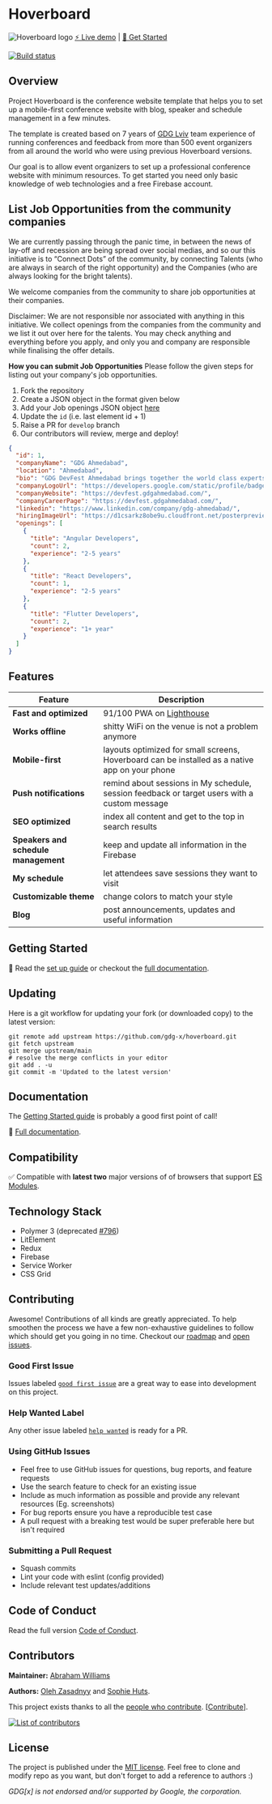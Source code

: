 # Hoverboard

![Hoverboard logo](https://user-images.githubusercontent.com/2954281/42683571-55ba6be6-8696-11e8-8ff7-e9acd0db63e8.png)
[⚡ Live demo](https://hoverboard-master.web.app) | [🚀 Get Started](#getting-started)

[![Build status](https://github.com/gdg-x/hoverboard/actions/workflows/main.yaml/badge.svg)](https://github.com/gdg-x/hoverboard/actions/workflows/main.yaml)

## Overview

Project Hoverboard is the conference website template that helps you to set up a mobile-first conference website with blog, speaker and schedule management in a few minutes.

The template is created based on 7 years of [GDG Lviv](https://www.meetup.com/GDG-Lviv/) team experience of running conferences and feedback from more than 500 event organizers from all around the world who were using previous Hoverboard versions.

Our goal is to allow event organizers to set up a professional conference website with minimum resources. To get started you need only basic knowledge of web technologies and a free Firebase account.

## List Job Opportunities from the community companies
We are currently passing through the panic time, in between the news of lay-off and recession are being spread over social medias, and so our this initiative is to “Connect Dots” of the community, by connecting Talents (who are always in search of the right opportunity) and the Companies (who are always looking for the bright talents).

We welcome companies from the community to share job opportunities at their companies.

Disclaimer: We are not responsible nor associated with anything in this initiative. We collect openings from the companies from the community and we list it out over here for the talents. You may check anything and everything before you apply, and only you and company are responsible while finalising the offer details.

**How you can submit Job Opportunities**
Please follow the given steps for listing out your company's job opportunities.

1. Fork the repository
2. Create a JSON object in the format given below
3. Add your Job openings JSON object [here](/public/data/job-openings-data.json)
3. Update the `id` (i.e. last element id + 1)
4. Raise a PR for `develop` branch
5. Our contributors will review, merge and deploy!

```json
{
  "id": 1,
  "companyName": "GDG Ahmedabad",
  "location": "Ahmedabad",
  "bio": "GDG DevFest Ahmedabad brings together the world class experts in Android, Web and Cloud technologies to Ahmedabad for sessions, workshops and showcases.",
  "companyLogoUrl": "https://developers.google.com/static/profile/badges/events/community/devfest/2022/discover/badge.svg",
  "companyWebsite": "https://devfest.gdgahmedabad.com/",
  "companyCareerPage": "https://devfest.gdgahmedabad.com/",
  "linkedin": "https://www.linkedin.com/company/gdg-ahmedabad/",
  "hiringImageUrl": "https://d1csarkz8obe9u.cloudfront.net/posterpreviews/we-are-hiring-postcard-design-template-9d69ace4777878ef63cd65ffcdda1af3_screen.jpg",
  "openings": [
    {
      "title": "Angular Developers",
      "count": 2,
      "experience": "2-5 years"
    },
    {
      "title": "React Developers",
      "count": 1,
      "experience": "2-5 years"
    },
    {
      "title": "Flutter Developers",
      "count": 2,
      "experience": "1+ year"
    }
  ]
}
```

## Features

| Feature                              | Description                                                                                                                  |
| ------------------------------------ | ---------------------------------------------------------------------------------------------------------------------------- |
| **Fast and optimized**               | 91/100 PWA on [Lighthouse](https://www.webpagetest.org/lighthouse.php?test=180111_1P_027a041bc5102982f074014807320a86&run=3) |
| **Works offline**                    | shitty WiFi on the venue is not a problem anymore                                                                            |
| **Mobile-first**                     | layouts optimized for small screens, Hoverboard can be installed as a native app on your phone                               |
| **Push notifications**               | remind about sessions in My schedule, session feedback or target users with a custom message                                 |
| **SEO optimized**                    | index all content and get to the top in search results                                                                       |
| **Speakers and schedule management** | keep and update all information in the Firebase                                                                              |
| **My schedule**                      | let attendees save sessions they want to visit                                                                               |
| **Customizable theme**               | change colors to match your style                                                                                            |
| **Blog**                             | post announcements, updates and useful information                                                                           |

## Getting Started

🌛 Read the [set up guide](/docs/tutorials/00-set-up.md) or checkout the [full documentation](/docs/).

## Updating

Here is a git workflow for updating your fork (or downloaded copy) to the latest version:

```console
git remote add upstream https://github.com/gdg-x/hoverboard.git
git fetch upstream
git merge upstream/main
# resolve the merge conflicts in your editor
git add . -u
git commit -m 'Updated to the latest version'
```

## Documentation

The [Getting Started guide](#getting-started) is probably a good first point of call!

📖 [Full documentation](/docs/).

## Compatibility

✅ Compatible with **latest two** major versions of of browsers that support [ES Modules](https://developer.mozilla.org/en-US/docs/Web/JavaScript/Guide/Modules).

## Technology Stack

- Polymer 3 (deprecated [#796](https://github.com/gdg-x/hoverboard/issues/796))
- LitElement
- Redux
- Firebase
- Service Worker
- CSS Grid

## Contributing

Awesome! Contributions of all kinds are greatly appreciated. To help smoothen the process we have a few non-exhaustive guidelines to follow which should get you going in no time. Checkout our [roadmap](https://github.com/gdg-x/hoverboard/blob/main/ROADMAP.md) and [open issues](https://github.com/gdg-x/hoverboard/issues).

### Good First Issue

Issues labeled [`good first issue`](https://github.com/gdg-x/hoverboard/labels/good%20first%20issue) are a great way to ease into development on this project.

### Help Wanted Label

Any other issue labeled [`help wanted`](https://github.com/gdg-x/hoverboard/labels/help%20wanted) is ready for a PR.

### Using GitHub Issues

- Feel free to use GitHub issues for questions, bug reports, and feature requests
- Use the search feature to check for an existing issue
- Include as much information as possible and provide any relevant resources (Eg. screenshots)
- For bug reports ensure you have a reproducible test case
- A pull request with a breaking test would be super preferable here but isn't required

### Submitting a Pull Request

- Squash commits
- Lint your code with eslint (config provided)
- Include relevant test updates/additions

## Code of Conduct

Read the full version [Code of Conduct](/.github/CODE_OF_CONDUCT.md).

## Contributors

**Maintainer:** [Abraham Williams](https://github.com/abraham)

**Authors:** [Oleh Zasadnyy](https://github.com/ozasadnyy) and [Sophie Huts](https://github.com/sophieH29).

This project exists thanks to all the [people who contribute](https://github.com/gdg-x/hoverboard/graphs/contributors). [[Contribute](/.github/CONTRIBUTING.md)].

[![List of contributors](https://opencollective.com/hoverboard/contributors.svg?width=890)](https://github.com/gdg-x/hoverboard/graphs/contributors)

## License

The project is published under the [MIT license](/LICENSE.md).
Feel free to clone and modify repo as you want, but don't forget to add a reference to authors :)

_GDG[x] is not endorsed and/or supported by Google, the corporation._
